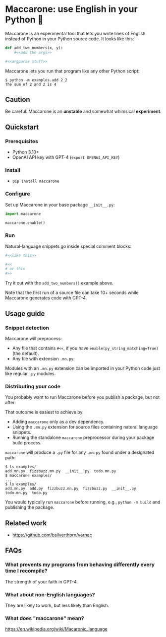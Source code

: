 Maccarone: use English in your Python 🍝
========================================

Maccarone is an experimental tool that lets you write lines of English instead of Python in your Python source code. It looks like this:

```python
def add_two_numbers(x, y):
    #<<add the args>>

#<<argparse stuff>>
```

Maccarone lets you run that program like any other Python script:

```console
$ python -m examples.add 2 2
The sum of 2 and 2 is 4
```

Caution
-------

Be careful: Maccarone is an **unstable** and somewhat whimsical **experiment**.

Quickstart
----------

### Prerequisites

- Python 3.10+
- OpenAI API key with GPT-4 (`export OPENAI_API_KEY`)

### Install

- `pip install maccarone`

### Configure

Set up Maccarone in your base package `__init__.py`:

```python
import maccarone

maccarone.enable()
```

### Run

Natural-language snippets go inside special comment blocks:

```python
#<<like this>>
```

```python
#<<
# or this
#>>
```

Try it out with the `add_two_numbers()` example above.

Note that the first run of a source file can take 10+ seconds while Maccarone generates code with GPT-4.

Usage guide
-----------

### Snippet detection

Maccarone will preprocess:

- Any file that contains `#<<`, if you have `enable(py_string_matching=True)` (the default).
- Any file with extension `.mn.py`.

Modules with an `.mn.py` extension can be imported in your Python code just like regular `.py` modules.

### Distributing your code

You probably want to run Maccarone before you publish a package, but not after.

That outcome is easiest to achieve by:

- Adding `maccarone` only as a dev dependency.
- Using the `.mn.py` extension for source files containing natural language snippets.
- Running the standalone `maccarone` preprocessor during your package build process.

`maccarone` will produce a `.py` file for any `.mn.py` found under a designated path:

```
$ ls examples/
add.mn.py  fizzbuzz.mn.py  __init__.py  todo.mn.py
$ maccarone examples/
...
$ ls examples/
add.mn.py  add.py  fizzbuzz.mn.py  fizzbuzz.py  __init__.py  todo.mn.py  todo.py
```

You would typically run `maccarone` before running, e.g., `python -m build` and publishing the package.

Related work
------------

- https://github.com/bsilverthorn/vernac

FAQs
----

### What prevents my programs from behaving differently every time I recompile?

The strength of your faith in GPT-4.

### What about non-English languages?

They are likely to work, but less likely than English.

### What does "maccarone" mean?

https://en.wikipedia.org/wiki/Macaronic_language
